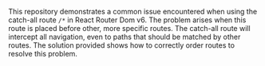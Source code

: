 This repository demonstrates a common issue encountered when using the catch-all route `/*` in React Router Dom v6.  The problem arises when this route is placed before other, more specific routes.  The catch-all route will intercept all navigation, even to paths that should be matched by other routes.  The solution provided shows how to correctly order routes to resolve this problem.